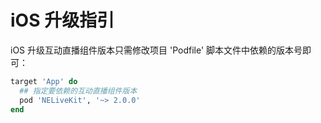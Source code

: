 # iOS 升级指引

iOS 升级互动直播组件版本只需修改项目 'Podfile' 脚本文件中依赖的版本号即可：

```ruby
target 'App' do
  ## 指定要依赖的互动直播组件版本
  pod 'NELiveKit', '~> 2.0.0'
end
```

